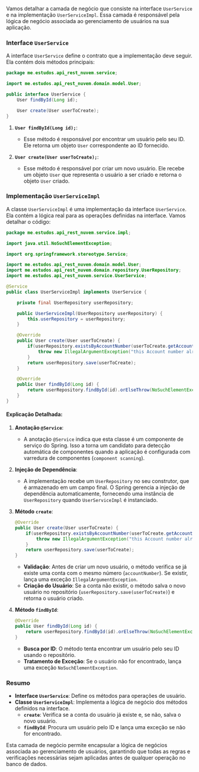 Vamos detalhar a camada de negócio  que consiste na interface `UserService` e na implementação `UserServiceImpl`. Essa camada é responsável pela lógica de negócio associada ao gerenciamento de usuários na sua aplicação.

### Interface `UserService`

A interface `UserService` define o contrato que a implementação deve seguir. Ela contém dois métodos principais:

```java
package me.estudos.api_rest_nuvem.service;

import me.estudos.api_rest_nuvem.domain.model.User;

public interface UserService {
    User findById(Long id);

    User create(User userToCreate);
}
```

1. **`User findById(Long id);`**:
   - Esse método é responsável por encontrar um usuário pelo seu ID. Ele retorna um objeto `User` correspondente ao ID fornecido.
   
2. **`User create(User userToCreate);`**:
   - Esse método é responsável por criar um novo usuário. Ele recebe um objeto `User` que representa o usuário a ser criado e retorna o objeto `User` criado.

### Implementação `UserServiceImpl`

A classe `UserServiceImpl` é uma implementação da interface `UserService`. Ela contém a lógica real para as operações definidas na interface. Vamos detalhar o código:

```java
package me.estudos.api_rest_nuvem.service.impl;

import java.util.NoSuchElementException;

import org.springframework.stereotype.Service;

import me.estudos.api_rest_nuvem.domain.model.User;
import me.estudos.api_rest_nuvem.domain.repository.UserRepository;
import me.estudos.api_rest_nuvem.service.UserService;

@Service
public class UserServiceImpl implements UserService {

    private final UserRepository userRepository;

    public UserServiceImpl(UserRepository userRepository) {
        this.userRepository = userRepository;
    }

    @Override
    public User create(User userToCreate) {
        if(userRepository.existsByAccountNumber(userToCreate.getAccount().getNumber())){
            throw new IllegalArgumentException("this Account number already exists");
        }
        return userRepository.save(userToCreate);
    }

    @Override
    public User findById(Long id) {
        return userRepository.findById(id).orElseThrow(NoSuchElementException::new );
    }
}
```

#### Explicação Detalhada:

1. **Anotação `@Service`**:
   - A anotação `@Service` indica que esta classe é um componente de serviço do Spring. Isso a torna um candidato para detecção automática de componentes quando a aplicação é configurada com varredura de componentes (`component scanning`).

2. **Injeção de Dependência**:
   - A implementação recebe um `UserRepository` no seu construtor, que é armazenado em um campo final. O Spring gerencia a injeção de dependência automaticamente, fornecendo uma instância de `UserRepository` quando `UserServiceImpl` é instanciado.

3. **Método `create`**:
   ```java
   @Override
   public User create(User userToCreate) {
       if(userRepository.existsByAccountNumber(userToCreate.getAccount().getNumber())){
           throw new IllegalArgumentException("this Account number already exists");
       }
       return userRepository.save(userToCreate);
   }
   ```
   - **Validação**: Antes de criar um novo usuário, o método verifica se já existe uma conta com o mesmo número (`accountNumber`). Se existir, lança uma exceção `IllegalArgumentException`.
   - **Criação do Usuário**: Se a conta não existir, o método salva o novo usuário no repositório (`userRepository.save(userToCreate)`) e retorna o usuário criado.

4. **Método `findById`**:
   ```java
   @Override
   public User findById(Long id) {
       return userRepository.findById(id).orElseThrow(NoSuchElementException::new);
   }
   ```
   - **Busca por ID**: O método tenta encontrar um usuário pelo seu ID usando o repositório. 
   - **Tratamento de Exceção**: Se o usuário não for encontrado, lança uma exceção `NoSuchElementException`.

### Resumo

- **Interface `UserService`**: Define os métodos para operações de usuário.
- **Classe `UserServiceImpl`**: Implementa a lógica de negócio dos métodos definidos na interface.
  - **`create`**: Verifica se a conta do usuário já existe e, se não, salva o novo usuário.
  - **`findById`**: Procura um usuário pelo ID e lança uma exceção se não for encontrado.

Esta camada de negócio permite encapsular a lógica de negócios associada ao gerenciamento de usuários, garantindo que todas as regras e verificações necessárias sejam aplicadas antes de qualquer operação no banco de dados.